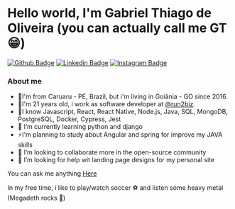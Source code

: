 <!--
**gabrielgt3k/gabrielgt3k** is a ✨ _special_ ✨ repository because its `README.md` (this file) appears on your GitHub profile.

Here are some ideas to get you started:

- 🔭 I’m currently working on ...
- ...
-  on ...
- 🤔 I’m looking for help with ...
- 💬 Ask me about ...
- 📫 How to reach me: ...
- 😄 Pronouns: ...
-  Fun fact: ...
-->

# Hello world, I'm Gabriel Thiago de Oliveira (you can actually call me GT 😁)

[![Github Badge](https://img.shields.io/badge/-Github-000?style=flat-square&logo=Github&logoColor=white&link=https://github.com/gabrielgt3k)](https://github.com/gabrielgt3k)
[![Linkedin Badge](https://img.shields.io/badge/-LinkedIn-blue?style=flat-square&logo=Linkedin&logoColor=white&link=https://www.linkedin.com/in/gabriel-gt/)](https://www.linkedin.com/in/gabriel-gt/)
[![Instagram Badge](https://img.shields.io/badge/Instagram-brown?logo=instagram&style=flat-square&logoColor=white&link=https://instagram.com/gabrielgt3k)](https://www.instagram.com/gabrielgt3k)

### About me
- 🧑I'm from Caruaru - PE, Brazil, but i'm living in Goiânia - GO since 2016.
- 🏢I'm 21 years old, i work as software developer at [@run2biz](https://www.run2biz.com/pt/index.html).
- 🚀I know Javascript, React, React Native, Node.js, Java, SQL, MongoDB, PostgreSQL, Docker, Cypress, Jest
- 🌱 I’m currently learning  python and django
- ⚡I'm planning to study about Angular and spring for improve my JAVA skills
- 👯 I’m looking to collaborate more in the open-source community
- 🤔 I’m looking for help wit landing page designs for my personal site

You can ask me anything [Here](https://github.com/gabrielgt3k/gabrielgt3k/issues)

In my free time, i like to play/watch soccer ⚽ and listen some heavy metal (Megadeth rocks 🤘)

